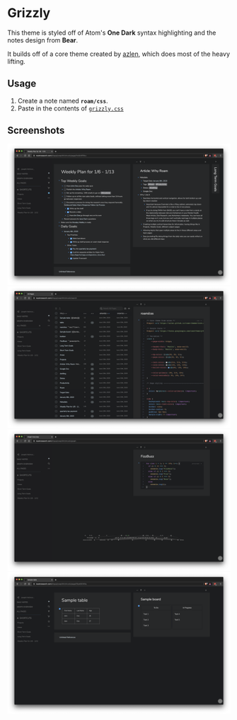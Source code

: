 # Grizzly

This theme is styled off of Atom's **One Dark** syntax highlighting and the notes design from **Bear**.

It builds off of a core theme created by [azlen](https://github.com/azlen/roam-themes), which does most of the heavy lifting.

## Usage
1. Create a note named **`roam/css`**.
2. Paste in the contents of [`grizzly.css`](https://raw.githubusercontent.com/josephhitchcock/roam-themes/master/grizzly.css)

## Screenshots
![Sample](images/sample.png)
![Pages](images/pages.png)
![Code](images/code.png)
![More](images/more.png)
